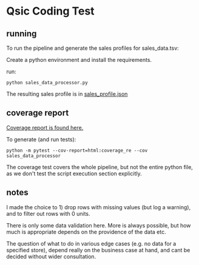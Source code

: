 # Qsic Coding Test


## running
To run the pipeline and generate the sales profiles for sales_data.tsv:

Create a python environment and install the requirements.

run: 

`python sales_data_processor.py`

The resulting sales profile is in [sales_profile.json](sales_profiles.json)
## coverage report

[Coverage report is found here.](coverage_report/index.html)

To generate (and run tests):

`python -m pytest --cov-report=html:coverage_re --cov sales_data_processor`

The coverage test covers the whole pipeline, but not the entire python file, as we don't test the script execution section explicitly.  
## notes

I made the choice to 1) drop rows with missing values (but log a warning), and to filter out rows with 0 units.  

There is only some data validation here. More is always possible, but how much is appropriate depends on the providence of the data etc. 

The question of what to do in various edge cases (e.g. no data for a specified store), depend really on the business case at hand, and cant be decided without wider consultation.

